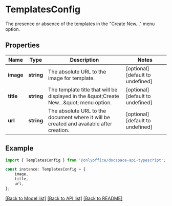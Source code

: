 # TemplatesConfig

The presence or absence of the templates in the \"Create New...\" menu option.

## Properties

Name | Type | Description | Notes
------------ | ------------- | ------------- | -------------
**image** | **string** | The absolute URL to the image for template. | [optional] [default to undefined]
**title** | **string** | The template title that will be displayed in the \&quot;Create New...\&quot; menu option. | [optional] [default to undefined]
**url** | **string** | The absolute URL to the document where it will be created and available after creation. | [optional] [default to undefined]

## Example

```typescript
import { TemplatesConfig } from '@onlyoffice/docspace-api-typescript';

const instance: TemplatesConfig = {
    image,
    title,
    url,
};
```

[[Back to Model list]](../README.md#documentation-for-models) [[Back to API list]](../README.md#documentation-for-api-endpoints) [[Back to README]](../README.md)
